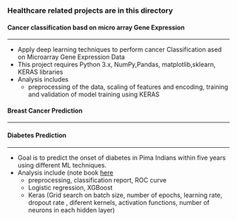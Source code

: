 ### Healthcare related projects are  in this directory

#### Cancer classification basd on micro array Gene Expression
----------------------------------------------------------------
- Apply deep learning techniques to perform cancer Classification ased on Microarray Gene Expression Data
- This project requires Python 3.x, NumPy,Pandas, matplotlib,sklearn, KERAS libraries
- Analysis includes
  * preprocessing of the data,  scaling of features and encoding, training and validation of model training using KERAS

#### Breast Cancer Prediction
---------------------------------------------------------------

#### Diabetes Prediction
----------------------------------------------------------------
- Goal is to predict the onset of diabetes in Pima Indians within five years using different ML techniques.
- Analysis include (note book [here](https://github.com/leinada/HealthCare/blob/master/diabetes_prediction/diabetes.ipynb) 
   * preprocessing, classification report, ROC curve
   * Logistic regression, XGBoost
   * Keras (Grid search on batch size, number of epochs, learning rate, dropout rate , diferent kernels, activation functions, number of neurons in each hidden layer)